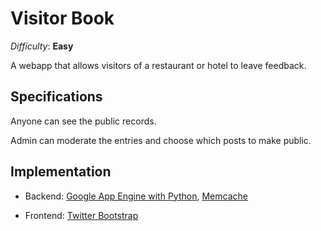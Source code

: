 Visitor Book
============

_Difficulty_: __Easy__

A webapp that allows visitors of a restaurant or hotel to leave feedback.

## Specifications ##

Anyone can see the public records. 

Admin can moderate the entries and choose which posts to make public.

## Implementation ##

* Backend: [Google App Engine with Python](https://developers.google.com/appengine/docs/python/gettingstartedpython27/introduction), [Memcache](https://developers.google.com/appengine/docs/python/memcache/)

* Frontend: [Twitter Bootstrap](http://getbootstrap.com/)